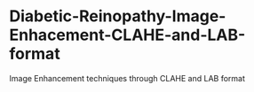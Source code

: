 # Diabetic-Reinopathy-Image-Enhacement-CLAHE-and-LAB-format
Image Enhancement techniques through CLAHE and LAB format
